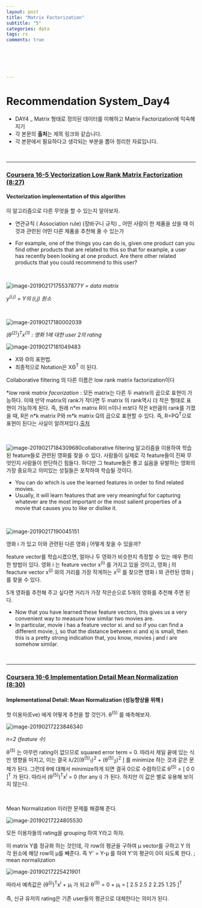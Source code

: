 ```yaml
---
layout: post
title: "Matrix Factorization"
subtitle: "5"
categories: data
tags: rs
comments: true






---
```






# Recommendation System_Day4

- DAY4 _ Matrix 형태로 정의된 데이터를 이해하고 Matrix Factorization에 익숙해지기
- 각 본문의 **출처**는 제목 링크와 같습니다.
- 각 본문에서 필요하다고 생각되는 부분을 뽑아 정리한 자료입니다.

<br/>

------

### [Coursera 16-5 Vectorization Low Rank Matrix Factorization (8:27)](https://youtu.be/g-egIqPPukY)

#### Vectorization implementation of this algorithm



이 알고리즘으로 다른 무엇을 할 수 있는지 알아보자. 

- 연관규칙 ( Association rule) (장바구니 규칙) _ 어떤 사람이 한 제품을 샀을 때 이것과 관련된 어떤 다른 제품을 추천해 줄 수 있는가 



- For example, one of the things you can do is, given one product can you find other products that are related to this so that for example, a user has recently been looking at one product. Are there other related products that you could recommend to this user? 

<br/>

![image-20190217175537877](/assets/img/rs4_1.jpg)*Y = data matrix*

*y<sup>(i,j)</sup> = Y의 (i,j) 원소*

 <br/>

![image-20190217180002039](/assets/img/rs4_2.jpg)



*(θ<sup>(2)</sup>)<sup>T</sup>x<sup>(1)</sup> : 영화 1에 대한 user 2의 rating* 



![image-20190217181049483](/assets/img/rs4_3.jpg)

- X와 Θ의 표현법. 
- 최종적으로 Notation은 XΘ<sup>T</sup> 이 된다.



Collaborative filtering 의 다른 이름은 low rank matrix factorization이다

**low rank matrix facorization* :  모든 matrix는 다른 두 matrix의 곱으로 표현이 가능하다. 이때 만약 matrix의 rank가 작다면 두 matrix 의 rank역시 더 작은 형태로 표현이 가능하게 된다. 즉, 원래 n\*m matrix R이 n이나 m보다 작은 k만큼의 rank를 가졌을 때, R은 n\*k matrix P와 m*k matrix Q의 곱으로 표현할 수 있다. 즉, R=PQ<sup>T</sup>으로 표현이 된다는 사실이 알려져있다.[출처](http://sanghyukchun.github.io/73/)

<br/>

![image-20190217184309680](/assets/img/rs4_4.jpg)collaborative filtering 알고리즘을 이용하여 학습된 feature들로 관련된 영화를 찾을 수 있다. 사람들이 실제로 각 feature들이 진짜 무엇인지 사람들이 판단하긴 힘들다. 하디만 그 feature들은 좋고 싫음을 유발하는 영화의 가장 중요하고 의미있는 성질들은 포착하여 학습될 것이다. 



- You can do which is use the learned features in order to find related movies.
- Usually, it will learn features that are very meaningful for capturing whatever are the most important or the most salient properties of a movie that causes you to like or dislike it.

<br/>

![image-20190217190045151](/assets/img/rs4_5.jpg)

영화 i 가 있고 이와 관련된 다른 영화 j 어떻게 찾을 수 있을까?

feature vector를 학습시켰으면, 얼마나 두 영화가 비슷한지 측정할 수 있는 매우 편리한 방법이 있다. 영화 i 는 feature vector x<sup>(i)</sup> 를 가지고 있을 것이고, 영화 j 의 feacture vector x<sup>(j)</sup> 와의 거리를 가장 작게하는 x<sup>(j)</sup> 를 찾으면 영화 i 와 관련된 영화 j를 찾을 수 있다.

5개 영화를 추천해 주고 싶다면 거리가 가장 작은순으로 5개의 영화를 추천해 주면 된다.



- Now that you have learned these feature vectors, this gives us a very convenient way to measure how similar two movies are. 
- In particular, movie i has a feature vector xi. and so if you can find a different movie, j, so that the distance between xi and xj is small, then this is a pretty strong indication that, you know, movies j and i are somehow similar.

<br/>

---

### [Coursera 16-6 Implementation Detail Mean Normalization (8:30)](https://youtu.be/ktHTAHF8xAw)

#### Implementational Detail: Mean Normalization (성능향상을 위해 )



첫 이용자(Eve) 에게 어떻게 추천을 할 것인가.  θ<sup>(5)</sup> 를 예측해보자.

![image-20190217223846340](/assets/img/rs4_6.jpg)





*n=2 (feature 수)*

θ<sup>(5)</sup> 는 아무런 rating이 없으므로 squared error term = 0. 따라서 제일 끝에 있는 식만 영향을 미치고, 이는 결국  λ/2[(θ<sup>(5)</sup><sub>1</sub>)<sup>2</sup> + (θ<sup>(5)</sup><sub>2</sub>)<sup>2</sup> ] 를 minimize 하는 것과 같은 문제가 된다. 그런데 θ에 대해서 minimize하게 되면 결국 0으로 수렴하므로 θ<sup>(5)</sup> = [ 0 0 ]<sup>T</sup> 가 된다. 따라서 (θ<sup>(5)</sup>)<sup>T</sup>x<sup>i</sup> = 0 (for any i) 가 된다. 하지만 이 값은 별로 유용해 보이지 않는다.

<br/>

Mean Normalization 이러한 문제를 해결해 준다.

![image-20190217224805530](/assets/img/rs4_7.jpg)



모든 이용자들의 rating을 grouping 하여 Y라고 하자. 

이 matrix Y를 정규화 하는 것인데, 각 row의 평균을 구하여 μ vector를 구하고 Y 의 각 원소에 해당 row의 μ를 빼준다. 즉 Y' =  Y-μ 를 하여 Y'의 평균이 0이 되도록 한다. ; mean normalization



![image-20190217225421901](/assets/img/rs4_8.jpg)



따라서 예측값은  (θ<sup>(j)</sup>)<sup>T</sup>x<sup>i</sup> + μ<sub>i</sub> 가 되고  θ<sup>(5)</sup> = 0 +  μ<sub>i</sub> = [ 2.5  2.5  2  2.25  1.25 ]<sup>T</sup> 

즉, 신규 유저의 rating은 기존 user들의 평균으로 대체한다는 의미가 된다.

